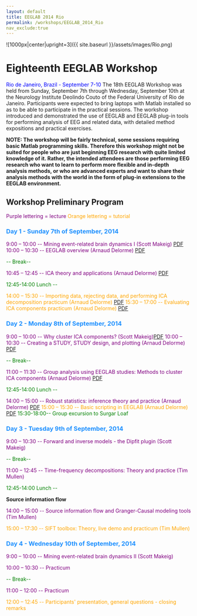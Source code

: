 ```yaml
---
layout: default
title: EEGLAB 2014 Rio
permalink: /workshops/EEGLAB_2014_Rio
nav_exclude:true
---
```

![1000px\|center\|upright=3]({{ site.baseurl }}/assets/images/Rio.png)

Eighteenth EEGLAB Workshop
==========================

<font color=blue>Rio de Janeiro, Brazil - September 7-10</font>
The 18th EEGLAB Workshop was held from Sunday, September 7th through
Wednesday, September 10th at the Neurology Institute Deolindo Couto of
the Federal University of Rio de Janeiro. Participants were expected to
bring laptops with Matlab installed so as to be able to participate in
the practical sessions. The workshop introduced and demonstrated the use
of EEGLAB and EEGLAB plug-in tools for performing analysis of EEG and
related data, with detailed method expositions and practical exercises.

**NOTE: The workshop will be fairly technical, some sessions requiring
basic Matlab programming skills. Therefore this workshop might not be
suited for people who are just beginning EEG research with quite limited
knowledge of it. Rather, the intended attendees are those performing EEG
research who want to learn to perform more flexible and in-depth
analysis methods, or who are advanced experts and want to share their
analysis methods with the world in the form of plug-in extensions to the
EEGLAB environment.**


Workshop Preliminary Program
----------------------------

<font color=purple>Purple lettering = lecture</font>
<font color=orange>Orange lettering = tutorial</font>

### <font color=dodgerblue>Day 1 - Sunday 7th of September, 2014</font>



<font color = purple>9:00 – 10:00 -- Mining event-related brain dynamics
I (Scott Makeig)</font>
[PDF](https://sccn.ucsd.edu/githubwiki/files/eeglab2014_sm_eeglab_miningi.pdf‎)
<font color = purple>10:00 – 10:30 -- EEGLAB overview (Arnaud
Delorme)</font>
[PDF](https://sccn.ucsd.edu/githubwiki/files/eeglab2014_ad_eeglab_overview.pdf‎)

<font color = green>-- Break--</font>

<font color = purple>10:45 – 12:45 -- ICA theory and applications
(Arnaud Delorme)</font>
[PDF‎](https://sccn.ucsd.edu/githubwiki/files/eeglab2014_ad_lecture_ica.pdf)
<!-- -->


<font color = green>12:45-14:00 Lunch --</font>

<!-- -->



<font color = orange>14:00 – 15:30 -- Importing data, rejecting data,
and performing ICA decomposition practicum (Arnaud Delorme)</font>
[PDF](https://sccn.ucsd.edu/githubwiki/files/eeglab2014_ad_preprocessing.pdf)
<font color = orange>15:30 – 17:00 -- Evaluating ICA components
practicum (Arnaud Delorme)</font>
[PDF](https://sccn.ucsd.edu/githubwiki/files/eeglab2014_ad_evaluation_ica.pdf‎)
### <font color=dodgerblue>Day 2 - Monday 8th of September, 2014</font>



<font color = purple>9:00 – 10:00 -- Why cluster ICA components? (Scott
Makeig)</font>[PDF](https://sccn.ucsd.edu/githubwiki/files/makeig_eeglab_rio_clustering.pdf‎)
<font color = purple>10:00 – 10:30 -- Creating a STUDY, STUDY design,
and plotting (Arnaud Delorme)</font>
[PDF](https://sccn.ucsd.edu/githubwiki/files/eeglab2014_ad_study_design.pdf‎)

<font color = green>-- Break--</font>

<font color = purple>11:00 – 11:30 -- Group analysis using EEGLAB
studies: Methods to cluster ICA components (Arnaud Delorme)</font>
[PDF](https://sccn.ucsd.edu/githubwiki/files/eeglab2014_ad_study_clustering.pdf‎)
<!-- -->


<font color = green>12:45-14:00 Lunch --</font>

<!-- -->



<font color = purple>14:00 – 15:00 -- Robust statistics: inference
theory and practice (Arnaud Delorme)</font>
[PDF](https://sccn.ucsd.edu/githubwiki/files/eeglab2014_ad_statistics.pdf‎)
<font color = orange>15:00 – 15:30 -- Basic scripting in EEGLAB (Arnaud
Delorme)</font>
[PDF](https://sccn.ucsd.edu/githubwiki/files/eeglab2014_ad_basic_scripts.pdf‎)
<font color = green>15:30-18:00-- Group excursion to Surgar Loaf</font>

### <font color=dodgerblue>Day 3 - Tuesday 9th of September, 2014</font>



<font color = purple>9:00 – 10:30 -- Forward and inverse models - the
Dipfit plugin (Scott Makeig)</font>

<!-- -->



<font color = green>-- Break--</font>

<!-- -->



<font color = purple>11:00 – 12:45 -- Time-frequency decompositions:
Theory and practice (Tim Mullen)</font>

<!-- -->


<font color=green>12:45-14:00 Lunch --</font>

<!-- -->


**Source information flow**


<font color=purple>14:00 – 15:00 -- Source information flow and
Granger-Causal modeling tools (Tim Mullen)</font>

<font color=orange>15:00 – 17:30 -- SIFT toolbox: Theory, live demo and
practicum (Tim Mullen)</font>

### <font color=dodgerblue>Day 4 - Wednesday 10th of September, 2014</font>



<font color = purple>9:00 – 10:00 -- Mining event-related brain dynamics
II (Scott Makeig)</font>

<font color = purple>10:00 – 10:30 -- Practicum</font>

<!-- -->



<font color = green>-- Break--</font>

<!-- -->



<font color = purple>11:00 – 12:00 -- Practicum</font>

<font color=orange>12:00 – 12:45 -- Participants' presentation, general
questions - closing remarks</font>

